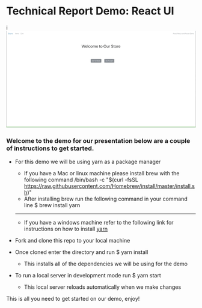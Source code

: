 # Technical Report Demo: React UI

i![Tech Report Demo Gif](./tech.gif)

### Welcome to the demo for our presentation below are a couple of instructions to get started. 

- For this demo we will be using yarn as a package manager
  - If you have a Mac or linux machine please install brew with the following command
    /bin/bash -c "$(curl -fsSL https://raw.githubusercontent.com/Homebrew/install/master/install.sh)"
  - After installing brew run the following command in your command line
    $ brew install yarn 
  ---
  - If you have a windows machine refer to the following link for instructions on how to install [yarn](https://classic.yarnpkg.com/en/docs/install/#windows-stable)

- Fork and clone this repo to your local machine
- Once cloned enter the directory and run
    $ yarn install
  - This installs all of the dependencies we will be using for the demo
- To run a local server in development mode run 
    $ yarn start
    - This local server reloads automatically when we make changes

This is all you need to get started on our demo, enjoy!
